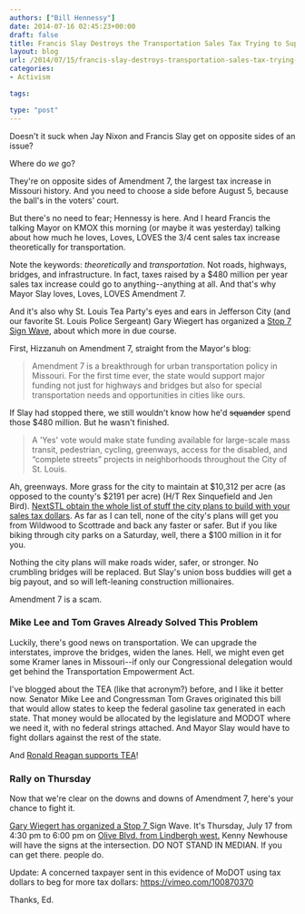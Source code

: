 ```yaml
---
authors: ["Bill Hennessy"]
date: 2014-07-16 02:45:23+00:00
draft: false
title: Francis Slay Destroys the Transportation Sales Tax Trying to Support It **UPDATE**
layout: blog
url: /2014/07/15/francis-slay-destroys-transportation-sales-tax-trying-support/
categories:
- Activism

tags:

type: "post"
---
```


Doesn't it suck when Jay Nixon and Francis Slay get on opposite sides of an issue?

Where do _we_ go?

They're on opposite sides of Amendment 7, the largest tax increase in Missouri history. And you need to choose a side before August 5, because the ball's in the voters' court.

But there's no need to fear; Hennessy is here. And I heard Francis the talking Mayor on KMOX this morning (or maybe it was yesterday) talking about how much he loves, Loves, LOVES the 3/4 cent sales tax increase theoretically for transportation.

Note the keywords: _theoretically_ and _transportation_. Not roads, highways, bridges, and infrastructure. In fact, taxes raised by a $480 million per year sales tax increase could go to anything--anything at all. And that's why Mayor Slay loves, Loves, LOVES Amendment 7.

And it's also why St. Louis Tea Party's eyes and ears in Jefferson City (and our favorite St. Louis Police Sergeant) Gary Wiegert has organized a [Stop 7 Sign Wave](https://m.facebook.com/VoteNoOnSeven), about which more in due course.

First, Hizzanuh on Amendment 7, straight from the Mayor's blog:



> Amendment 7 is a breakthrough for urban transportation policy in Missouri. For the first time ever, the state would support major funding not just for highways and bridges but also for special transportation needs and opportunities in cities like ours.



If Slay had stopped there, we still wouldn't know how he'd <del>squander</del> spend those $480 million. But he wasn't finished.



> A 'Yes' vote would make state funding available for large-scale mass transit, pedestrian, cycling, greenways, access for the disabled, and “complete streets” projects in neighborhoods throughout the City of St. Louis.



Ah, greenways. More grass for the city to maintain at $10,312 per acre (as opposed to the county's $2191 per acre) (H/T Rex Sinquefield and Jen Bird). [NextSTL obtain the whole list of stuff the city plans to build with your sales tax dollars](https://nextstl.com/2014/05/st-louis-city-produces-project-list-possible-sales-tax-revenue/). As far as I can tell, none of the city's plans will get you from Wildwood to Scottrade and back any faster or safer. But if you like biking through city parks on a Saturday, well, there a $100 million in it for you.

Nothing the city plans will make roads wider, safer, or stronger. No crumbling bridges will be replaced. But Slay's union boss buddies will get a big payout, and so will left-leaning construction millionaires.

Amendment 7 is a scam.



### Mike Lee and Tom Graves Already Solved This Problem



Luckily, there's good news on transportation. We can upgrade the interstates, improve the bridges, widen the lanes. Hell, we might even get some Kramer lanes in Missouri--if only our Congressional delegation would get behind the Transportation Empowerment Act.

I've blogged about the TEA (like that acronym?) before, and I like it better now. Senator Mike Lee and Congressman Tom Graves originated this bill that would allow states to keep the federal gasoline tax generated in each state. That money would be allocated by the legislature and MODOT where we need it, with no federal strings attached. And Mayor Slay would have to fight dollars against the rest of the state.

And [Ronald Reagan supports TEA](https://hennessysview.com/2014/07/13/ronald-reagan-wants-transportation-empowerment-act/)!



### Rally on Thursday



Now that we're clear on the downs and downs of Amendment 7, here's your chance to fight it.

[Gary Wiegert has organized a Stop 7 ](https://m.facebook.com/VoteNoOnSeven)Sign Wave. It's Thursday, July 17 from 4:30 pm to 6:00 pm on [Olive Blvd. from Lindbergh west.](https://www.google.com/maps/place/Olive+Blvd+%26+N+Lindbergh+Blvd,+Creve+Coeur,+MO+63141/@38.6720304,-90.4059665,17z/data=!3m1!4b1!4m2!3m1!1s0x87df332241a3fbd3:0x9445a9fe9b6c3b85) Kenny Newhouse will have the signs at the intersection. DO NOT STAND IN MEDIAN. If you can get there. people do.


Update: A concerned taxpayer sent in this evidence of MoDOT using tax 
dollars to beg for more tax dollars:
https://vimeo.com/100870370

Thanks, Ed.
